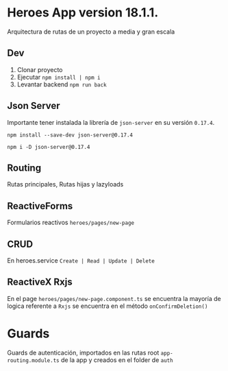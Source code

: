 # Heroes App version 18.1.1.

Arquitectura de rutas de un proyecto a media y gran escala

## Dev

1. Clonar proyecto
2. Ejecutar `npm install | npm i`
3. Levantar backend `npm run back`

## Json Server

Importante tener instalada la librería de `json-server` en su versión `0.17.4`.

`npm install --save-dev json-server@0.17.4`

`npm i -D json-server@0.17.4`

## Routing

Rutas principales, Rutas hijas y lazyloads

## ReactiveForms

Formularios reactivos `heroes/pages/new-page`

## CRUD

En heroes.service `Create | Read | Update | Delete`

## ReactiveX Rxjs

En el page `heroes/pages/new-page.component.ts` se encuentra la mayoría de logica referente a `Rxjs` se encuentra en el método `onConfirmDeletion()`

# Guards

Guards de autenticación, importados en las rutas root `app-routing.module.ts` de la app y creados en el folder de `auth`